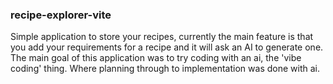 ### recipe-explorer-vite

Simple application to store your recipes, currently the main feature is that you add your requirements for a recipe and it will ask an AI to generate one. The main goal of this application was to try coding with an ai, the 'vibe coding' thing. Where planning through to implementation was done with ai.
